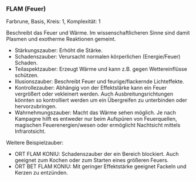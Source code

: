 ### FLAM (Feuer)

Farbrune, Basis, Kreis: 1, Komplexität: 1

Beschreibt das Feuer und Wärme. Im wissenschaftlicheren Sinne sind damit Plasmen und exotherme Reaktionen gemeint.

* Stärkungszauber: Erhöht die Stärke.
* Schadenszauber: Verursacht normalen körperlichen (Energie/Feuer) Schaden.
* Teilaspektzauber: Erzeugt Wärme und kann z.B. gegen Wettereinflüsse schützen.
* Illusionszauber: Beschreibt Feuer und feurige/flackernde Lichteffekte.
* Kontrollezauber: Abhängig von der Effektstärke kann ein Feuer vergrößert oder vekleinert werden. Auch
Ausbreitungsrichtungen könnten so kontrolliert werden um ein Übergreifen zu unterbinden oder hervorzubringen.
* Wahrnehmungszauber: Macht das Wärme sehen möglich. Je nach Kampagne hilft es entweder nur beim Aufspüren von
Feuerquellen, magischen Feuerenergien/wesen oder ermöglicht Nachtsicht mittels Infrarotsicht.

Weitere Beispielzauber:

* ORT FLAM KONIU: Schadenszauber der ein Bereich blockiert. Auch geeignet zum Kochen oder zum Starten eines
größeren Feuers.
* ORT BET FLAM KONIU: Mit geringer Effektstärke geeignet Fackeln und Kerzen zu entzünden.
